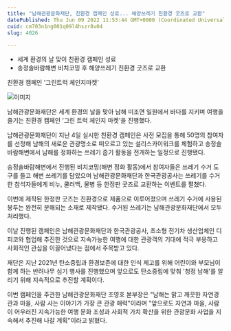 ```yaml
---
title: "남해관광문화재단, 친환경 캠페인 성료... 해양쓰레기 친환경 굿즈로 교환"
datePublished: Thu Jun 09 2022 11:53:44 GMT+0000 (Coordinated Universal Time)
cuid: cm703n1ng001q09l4hszr8v04
slug: 4026

---
```



- 세계 환경의 날 맞이 친환경 캠페인 성료
- 송정솔바람해변 비치코밍 후 해양쓰레기 친환경 굿즈로 교환

친환경 캠페인 '그린트럭 체인지마켓'

![이미지](https://cdn.hashnode.com/res/hashnode/image/upload/v1739255198799/8386f72f-23cf-460e-8a5d-6a3d5b63c348.jpeg)

남해관광문화재단은 세계 환경의 날을 맞아 남해 미조면 일원에서 바다를 지키며 여행을 즐기는 친환경 캠페인 '그린 트럭 체인지 마켓'을 진행했다.

남해관광문화재단이 지난 4일 실시한 친환경 캠페인은 사전 모집을 통해 50명의 참여자를 선정해 남해의 새로운 관광명소로 떠오르고 있는 설리스카이워크를 체험하고 송정솔바람해변에서 남해를 정화하는 쓰레기 줍기 활동을 전개하는 일정으로 진행됐다.

송정솔바람해변에서 진행된 비치코밍(해변 정화 활동)에서 참여자들은 쓰레기 수거 도구를 들고 해변 쓰레기를 담았으며 남해관광문화재단과 한국관광공사는 쓰레기를 수거한 참석자들에게 비누, 쿨러백, 물병 등 한정판 굿즈로 교환하는 이벤트를 펼쳤다.

이번에 제작된 한정판 굿즈는 친환경으로 제품으로 이루어졌으며 쓰레기 수거에 사용된 봉투는 완전히 분해되는 소재로 제작됐다. 수거된 쓰레기는 남해관광문화재단에서 모두 처리했다.

이날 진행된 캠페인은 남해관광문화재단과 한국관광공사, 초소형 전기차 생산업체인 디피코와 협업해 추진한 것으로 지속가능한 여행에 대한 관광객의 기대에 적극 부응하고 사회적인 관심을 이끌어냈다는 점에서 주목받고 있다.

재단은 지난 2021년 탄소중립과 환경보존에 대한 인식 제고를 위해 어린이와 부모님이 함께 하는 반려나무 심기 행사를 진행했으며 앞으로도 탄소중립에 맞춰 '청정 남해'를 알리기 위해 지속적으로 추진할 계획이다.

이번 캠페인을 주관한 남해관광문화재단 조영호 본부장은 "남해는 맑고 깨끗한 자연경관과 마을, 사람 사는 이야기가 가장 큰 관광 매력"이라며 "앞으로도 자연과 마을, 사람이 어우러진 지속가능한 여행 문화 조성과 사회적 가치 확산을 위한 관광문화 사업을 지속해서 추진해 나갈 계획"이라고 밝혔다.